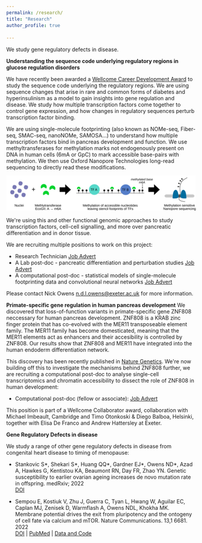 ```yaml
---
permalink: /research/
title: "Research"
author_profile: true

---
```


We study gene regulatory defects in disease.

**Understanding the sequence code underlying regulatory regions in glucose regulation disorders**

We have recently been awarded a [Wellcome Career Development Award](https://wellcome.org/grant-funding/people-and-projects/grants-awarded/uncovering-cis-regulatory-code-glucose-regulation) to study the sequence code underlying the regulatory regions. We are using sequence changes that arise in rare and common forms of diabetes and hyperinsulinism as a model to gain insights into gene regulation and disease. We study how multiple transcription factors come together to control gene expression, and how changes in regulatory sequences perturb transcription factor binding. 

We are using single-molecule footprinting (also known as NOMe-seq, Fiber-seq, SMAC-seq, nanoNOMe, SAMOSA...) to understand how multiple transcription factors bind in pancreas development and function. We use methyltransferases for methylation marks not endogenously present on DNA in human cells (6mA or GpC) to mark accessible base-pairs with methylation. We then use Oxford Nanopore Technologies long-read sequencing to directly read these modifications.

![Single molecule footprinting](/images/smf_ont.svg)

We're using this and other functional genomic approaches to study transcription factors, cell-cell signalling, and more over pancreatic differentiation and in donor tissue. 

We are recruiting multiple positions to work on this project:

  - Research Technician [Job Advert](https://jobs.exeter.ac.uk/hrpr_webrecruitment/wrd/run/ETREC107GF.open?VACANCY_ID=803754gjoq&WVID=3817591jNg&LANG=USA)
  - A Lab post-doc - pancreatic differentiation and perturbation studies [Job Advert](https://jobs.exeter.ac.uk/hrpr_webrecruitment/wrd/run/ETREC107GF.open?VACANCY_ID=590670grK9&WVID=3817591jNg)
  - A computational post-doc - statistical models of single-molecule footprinting data and convolutional neural networks [Job Advert](https://jobs.exeter.ac.uk/hrpr_webrecruitment/wrd/run/ETREC107GF.open?VACANCY_ID=678947grK9&WVID=3817591jNg)


Please contact Nick Owens n.d.l.owens@exeter.ac.uk for more information.


**Primate-specific gene regulation in human pancreas development**
We discovered that loss-of-function variants in primate-specific gene ZNF808 neccessary for human pancreas development. ZNF808 is a KRAB zinc finger protein that has co-evolved with the MER11 transposeable element family. The MER11 family has become domesticated, meaning that the MER11 elements act as enhancers and their accesibility is controlled by ZNF808. Our results show that ZNF808 and MER11 have integrated into the human endoderm differentiation network. 

This discovery has been recently published in [Nature Genetics](https://www.nature.com/articles/s41588-023-01565-x). We're now building off this to investigate the mechanisms behind ZNF808 further, we are recruiting a computational post-doc to analyse single-cell transcriptomics and chromatin accessibility to dissect the role of ZNF808 in human development:

* Computational post-doc (fellow or associate): [Job Advert](https://jobs.exeter.ac.uk/hrpr_webrecruitment/wrd/run/ETREC107GF.open?VACANCY_ID=077726gd8c&WVID=3817591jNg)

This position is part of a Wellcome Collaborator award, collaboration with Michael Imbeault, Cambridge and Timo Otonkoski & Diego Balboa, Helsinki, together with Elisa De Franco and Andrew Hattersley at Exeter.

**Gene Regulatory Defects in disease**

We study a range of other gene regulatory defects in disease from congenital heart disease to timing of menopause:
  - Stankovic S*, Shekari S*, Huang QQ*, Gardner EJ*, Owens ND*, Azad A, Hawkes G, Kentistou KA, Beaumont RN, Day FR, Zhao YN. Genetic susceptibility to earlier ovarian ageing increases de novo mutation rate in offspring. medRxiv; 2022\
  [DOI](https://doi.org/10.1101/2022.06.23.22276698)
 

  - Sempou E, Kostiuk V, Zhu J, Guerra C, Tyan L, Hwang W, Aguilar EC, Caplan MJ, Zenisek D, Warmflash A, Owens NDL, Khokha MK. Membrane potential drives the exit from pluripotency and the ontogeny of cell fate via calcium and mTOR. Nature Communications. 13,1 6681. 2022\
  [DOI](https://doi.org/10.1038/s41467-022-34363-w) | [PubMed](https://pubmed.ncbi.nlm.nih.gov/36335122/) | [Data and Code](https://github.com/owensnick/KCNH6GenomicsFigures.jl)



